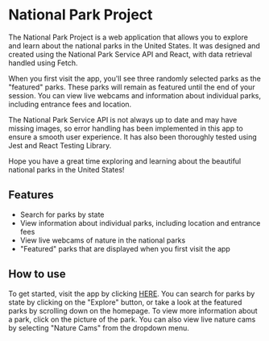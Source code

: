 # National Park Project
The National Park Project is a web application that allows you to explore and learn about the national parks in the United States. It was designed and created using the National Park Service API and React, with data retrieval handled using Fetch.

When you first visit the app, you'll see three randomly selected parks as the "featured" parks. These parks will remain as featured until the end of your session. You can view live webcams and information about individual parks, including entrance fees and location.

The National Park Service API is not always up to date and may have missing images, so error handling has been implemented in this app to ensure a smooth user experience. It has also been thoroughly tested using Jest and React Testing Library.

Hope you have a great time exploring and learning about the beautiful national parks in the United States!


 ## Features
* Search for parks by state
* View information about individual parks, including location and entrance fees
* View live webcams of nature in the national parks
* "Featured" parks that are displayed when you first visit the app
## How to use
To get started, visit the app by clicking [HERE](nmelmsnps.netlify.app). You can search for parks by state by clicking on the "Explore" button, or take a look at the featured parks by scrolling down on the homepage. To view more information about a park, click on the picture of the park. You can also view live nature cams by selecting "Nature Cams" from the dropdown menu.
